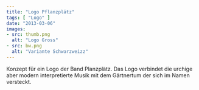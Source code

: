```yaml
---
title: "Logo Pflanzplätz"
tags: [ "Logo" ]
date: "2013-03-06"
images:
- src: thumb.png
  alt: "Logo Gross"
- src: bw.png
  alt: "Variante Schwarzweizz"
---
```


Konzept für ein Logo der Band Planzplätz. Das Logo verbindet die urchige aber modern interpretierte
Musik mit dem Gärtnertum der sich im Namen versteckt.
